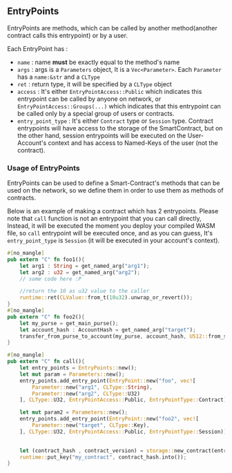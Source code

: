 ## EntryPoints
EntryPoints are methods, which can be called by another method(another contract calls this entrypoint) or by a user.

Each EntryPoint has :
- `name` : name **must** be exactly equal to the method's name 
- `args` : args is a `Parameters` object, It is a `Vec<Parameter>`. Each `Parameter` has a `name:&str` and a `CLType`
- `ret` : return type, it will be specified by a `CLType` object
- `access` : It's either `EntryPointAccess::Public` which indicates this entrypoint can be called by anyone on network, or `EntryPointAccess::Groups(...)` which indicates that this entrypoint can be called only by a special group of users or contracts.
- `entry_point_type` : It's either `Contract` type or `Session` type. Contract entrypoints will have access to the storage of the SmartContract, but on the other hand, session entrypoints will be executed on the User-Account's context and has access to Named-Keys of the user (not the contract).


### Usage of EntryPoints

EntryPoints can be used to define a Smart-Contract's methods that can be used on the network, so we define them in order to use them as methods of contracts.

Below is an example of making a contract which has 2 entrypoints. Please note that `call` function is not an entrypoint that you can call directly, Instead, it will be executed the moment you deploy your compiled WASM file, so `call` entrypoint will be executed once, and as you can guess, It's `entry_point_type` is `Session` (it will be executed in your account's context).

```Rust
#[no_mangle]
pub extern "C" fn foo1(){
    let arg1 : String = get_named_arg("arg1");
    let arg2 : u32 = get_named_arg("arg2");
    // some code here :P

    //return the 10 as u32 value to the caller
    runtime::ret(CLValue::from_t(10u32).unwrap_or_revert());
}
#[no_mangle]
pub extern "C" fn foo2(){
    let my_purse = get_main_purse();
    let account_hash : AccountHash = get_named_arg("target");
    transfer_from_purse_to_account(my_purse, account_hash, U512::from_str("1000000000"), Some(1234));
}

#[no_mangle]
pub extern "C" fn call(){
    let entry_points = EntryPoints::new();  
    let mut param = Parameters::new();
    entry_points.add_entry_point(EntryPoint::new("foo", vec![
        Parameter::new("arg1", CLType::String),
        Parameter::new("arg2", CLType::U32)
    ], CLType::U32, EntryPointAccess::Public, EntryPointType::Contract));

    let mut param2 = Parameters::new();
    entry_points.add_entry_point(EntryPoint::new("foo2", vec![
        Parameter::new("target", CLType::Key),
    ], CLType::U32, EntryPointAccess::Public, EntryPointType::Session));

    
    let (contract_hash , contract_version) = storage::new_contract(entry_points, NamedKey::default(), Some("lol".to_string()), Some("lol2".to_string()));
    runtime::put_key("my_contract", contract_hash.into());
}

```
